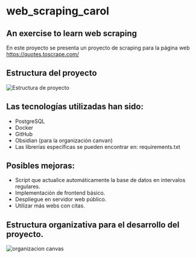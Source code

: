 # web_scraping_carol
## An exercise to learn web scraping
En este proyecto se presenta un proyecto de scraping para la página web https://quotes.toscrape.com/

## Estructura del proyecto

![Estructura de proyecto](https://github.com/user-attachments/assets/253b5663-ccc0-4d91-bed4-334ee44e0167)

## Las tecnologías utilizadas han sido:

  - PostgreSQL
  - Docker
  - GitHub
  - Obsidian (para la organización canvan)
  - Las librerías específicas se pueden encontrar en: requirements.txt

## Posibles mejoras:

- Script que actualice automáticamente la base de datos en intervalos regulares.
- Implementación de frontend básico.
- Despliegue en servidor web público.
- Utilizar más webs con citas.
  
## Estructura organizativa para el desarrollo del proyecto. 
![organizacion canvas](https://github.com/user-attachments/assets/fa611eeb-dcaa-46bb-b5f9-2d827a8d4854)
